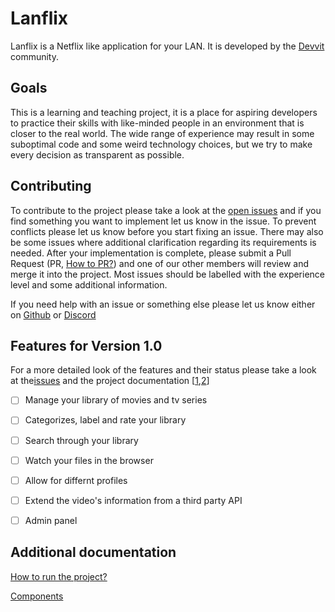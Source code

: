 # Lanflix
Lanflix is a Netflix like application for your LAN. It is developed by the [Devvit](https://github.com/DevvitIO) community.

## Goals
This is a learning and teaching project, it is a place for aspiring developers to practice their skills with like-minded people in an environment that is closer to the real world. The wide range of experience may result in some suboptimal code and some weird technology choices, but we try to make every decision as transparent as possible.

## Contributing
To contribute to the project please take a look at the [open issues](https://github.com/DevvitIO/Lanflix/issues) and if you find something you want to implement let us know in the issue. To prevent conflicts please let us know before you start fixing an issue. There may also be some issues where additional clarification regarding its requirements is needed. After your implementation is complete, please submit a Pull Request (PR, [How to PR?](https://guides.github.com/introduction/flow/)) and one of our other members will review and merge it into the project. Most issues should be labelled with the experience level and some additional information. 

If you need help with an issue or something else please let us know either on [Github]() or [Discord](https://discordapp.com/invite/erPjG7C)

## Features for Version 1.0
For a more detailed look of the features and their status please take a look at the[issues](https://github.com/DevvitIO/Lanflix/issues) and the project documentation \[[1](),[2](https://github.com/DevvitIO/Lanflix/projects/1)\]

- [ ] Manage your library of movies and tv series

- [ ] Categorizes, label and rate your library

- [ ] Search through your library

- [ ] Watch your files in the browser

- [ ] Allow for differnt profiles

- [ ] Extend the video's information from a third party API

- [ ] Admin panel

## Additional documentation

[How to run the project?](https://github.com/DevvitIO/Lanflix/blob/master/docs/RUN_PROJECT.md)

[Components](https://github.com/DevvitIO/Lanflix/blob/master/docs/COMPONENTS.md)
